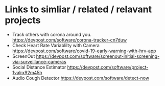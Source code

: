# Links to simliar / related / relavant projects
- Track others with corona around you.  https://devpost.com/software/corona-tracker-cn7duw
- Check Heart Rate Variablilty with Camera https://devpost.com/software/covid-19-early-warning-with-hrv-app
- ScreenOut https://devpost.com/software/screenout-initial-screening-via-surveillance-cameras
- Social Distance Estimator https://devpost.com/software/project-1valrx92m45h
- Audio Cough Detector https://devpost.com/software/detect-now

